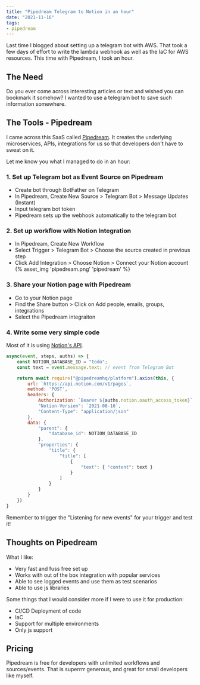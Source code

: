 ```yaml
---
title: "Pipedream Telegram to Notion in an hour"
date: "2021-11-16"
tags:
- pipedream
---
```


Last time I blogged about setting up a telegram bot with AWS. That took a few days of effort to write the lambda webhook as well as the IaC for AWS resources. This time with Pipedream, I took an hour.
<!-- excerpt -->

## The Need
Do you ever come across interesting articles or text and wished you can bookmark it somehow? I wanted to use a telegram bot to save such information somewhere. 

## The Tools - Pipedream
I came across this SaaS called [Pipedream](https://pipedream.com/). It creates the underlying microservices, APIs, integrations for us so that developers don't have to sweat on it. 

Let me know you what I managed to do in an hour:

### 1. Set up Telegram bot as Event Source on Pipedream
- Create bot through BotFather on Telegram
- In Pipedream, Create New Source > Telegram Bot > Message Updates (Instant) 
- Input telegram bot token 
- Pipedream sets up the webhook automatically to the telegram bot

### 2. Set up workflow with Notion Integration
- In Pipedream, Create New Workflow
- Select Trigger > Telegram Bot > Choose the source created in previous step
- Click Add Integration > Choose Notion > Connect your Notion account
{% asset_img 'pipedream.png' 'pipedream' %}

### 3. Share your Notion page with Pipedream
- Go to your Notion page
- Find the Share button > Click on Add people, emails, groups, integrations
- Select the Pipedream integraiton 

### 4. Write some very simple code
Most of it is using [Notion's API](https://developers.notion.com/docs/getting-started#step-3-add-an-item-to-a-database).
```js
async(event, steps, auths) => {
    const NOTION_DATABASE_ID = "todo";
    const text = event.message.text; // event from Telegram Bot

    return await require("@pipedreamhq/platform").axios(this, {
        url: `https://api.notion.com/v1/pages`,
        method: 'POST',
        headers: {
            Authorization: `Bearer ${auths.notion.oauth_access_token}`,
            "Notion-Version": `2021-08-16`,
            "Content-Type": "application/json"
        },
        data: {
            "parent": {
                "database_id": NOTION_DATABASE_ID
            },
            "properties": {
                "title": {
                    "title": [
                        {
                            "text": { "content": text }
                        }
                    ]
                }
            }
        }
    })
}
```
Remember to trigger the "Listening for new events" for your trigger and test it!

## Thoughts on Pipedream
What I like:
- Very fast and fuss free set up
- Works with out of the box integration with popular services
- Able to see logged events and use them as test scenarios
- Able to use js libraries 

Some things that I would consider more if I were to use it for production:
- CI/CD Deployment of code
- IaC
- Support for multiple environments
- Only js support

## Pricing

Pipedream is free for developers with unlimited workflows and sources/events. That is superrrr generous, and great for small developers like myself.